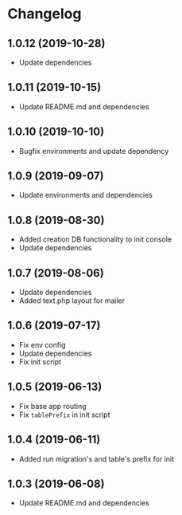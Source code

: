 Changelog
=========

## 1.0.12 (2019-10-28)
 * Update dependencies
 
## 1.0.11 (2019-10-15)
 * Update README.md and dependencies
 
## 1.0.10 (2019-10-10)
 * Bugfix environments and update dependency
 
## 1.0.9 (2019-09-07)
 * Update environments and dependencies
 
## 1.0.8 (2019-08-30)
 * Added creation DB functionality to init console
 * Update dependencies

## 1.0.7 (2019-08-06)
 * Update dependencies
 * Added text.php layout for mailer

## 1.0.6 (2019-07-17)
 * Fix env config
 * Update dependencies
 * Fix init script

## 1.0.5 (2019-06-13)
 * Fix base app routing
 * Fix `tablePrefix` in init script
 
## 1.0.4 (2019-06-11)
 * Added run migration's and table's prefix for init
 
## 1.0.3 (2019-06-08)
 * Update README.md and dependencies